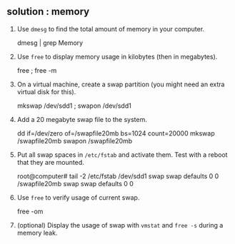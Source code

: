 ## solution : memory

1. Use `dmesg` to find the total amount of memory in your computer.

    dmesg | grep Memory

2. Use `free` to display memory usage in kilobytes (then in megabytes).

    free ; free -m

3. On a virtual machine, create a swap partition (you might need an
extra virtual disk for this).

    mkswap /dev/sdd1 ; swapon /dev/sdd1

4. Add a 20 megabyte swap file to the system.

    dd if=/dev/zero of=/swapfile20mb bs=1024 count=20000
    mkswap /swapfile20mb
    swapon /swapfile20mb

5. Put all swap spaces in `/etc/fstab` and activate them. Test with a
reboot that they are mounted.

    root@computer# tail -2 /etc/fstab
    /dev/sdd1     swap swap defaults 0 0
    /swapfile20mb swap swap defaults 0 0

6. Use `free` to verify usage of current swap.

    free -om

7. (optional) Display the usage of swap with `vmstat` and `free -s`
during a memory leak.

